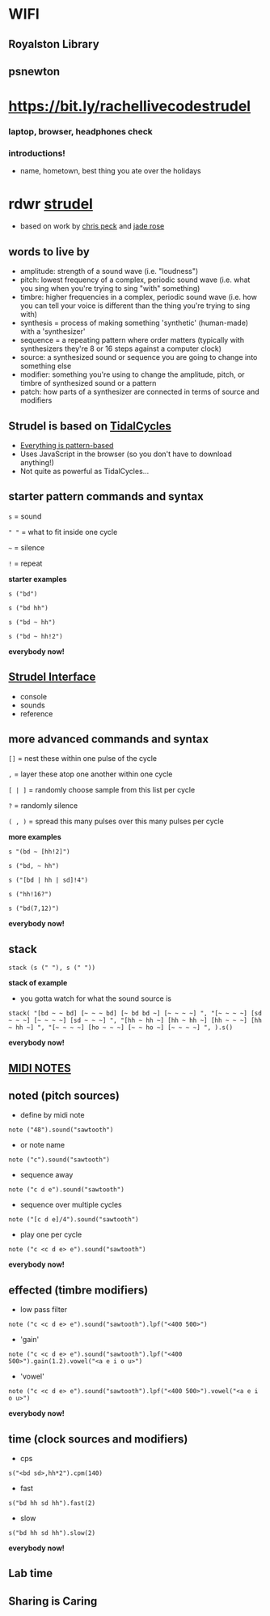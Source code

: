 # WIFI
## Royalston Library
## psnewton

# https://bit.ly/rachellivecodestrudel

### laptop, browser, headphones check

### introductions!
- name, hometown, best thing you ate over the holidays

# rdwr [strudel](https://strudel.cc/)
- based on work by [chris peck](https://learningmusic.ableton.com/  ) and [jade rose](https://strudel.cc/workshop/first-sounds/)

## words to live by
- amplitude: strength of a sound wave (i.e. "loudness")
- pitch: lowest frequency of a complex, periodic sound wave (i.e. what you sing when you're trying to sing "with" something)
- timbre: higher frequencies in a complex, periodic sound wave (i.e. how you can tell your voice is different than the thing you're trying to sing with)
- synthesis = process of making something 'synthetic' (human-made) with a 'synthesizer'
- sequence = a repeating pattern where order matters (typically with synthesizers they're 8 or 16 steps against a computer clock)
- source: a synthesized sound or sequence you are going to change into something else
- modifier: something you're using to change the amplitude, pitch, or timbre of synthesized sound or a pattern
- patch: how parts of a synthesizer are connected in terms of source and modifiers

## Strudel is based on [TidalCycles](https://tidalcycles.org/)
- [Everything is pattern-based](https://tidalcycles.org/docs/reference/cycles)
- Uses JavaScript in the browser (so you don't have to download anything!)
- Not quite as powerful as TidalCycles...

## starter pattern commands and syntax
`s` = sound

`" "` = what to fit inside one cycle

`~` = silence

`!` = repeat

**starter examples**

`s ("bd")`

`s ("bd hh")`

`s ("bd ~ hh")`

`s ("bd ~ hh!2")`

**everybody now!**

## [Strudel Interface](https://strudel.cc/)
- console
- sounds
- reference

## more advanced commands and syntax

`[]` = nest these within one pulse of the cycle

`,` = layer these atop one another within one cycle

`[ | ]` = randomly choose sample from this list per cycle

`?` = randomly silence

`( , )` = spread this many pulses over this many pulses per cycle

**more examples**

`s "(bd ~ [hh!2]")`

`s ("bd, ~ hh")`

`s ("[bd | hh | sd]!4")`

`s ("hh!16?")`

`s ("bd(7,12)")`

**everybody now!**

## stack

`stack (s (" "),
s (" "))`

**stack of example**
- you gotta watch for what the sound source is

`stack(
  "[bd ~ ~ bd] [~ ~ ~ bd] [~ bd bd ~] [~ ~ ~ ~] ",
  "[~ ~ ~ ~] [sd ~ ~ ~] [~ ~ ~ ~] [sd ~ ~ ~] ",
  "[hh ~ hh ~] [hh ~ hh ~] [hh ~ ~ ~] [hh ~ hh ~] ",
  "[~ ~ ~ ~] [ho ~ ~ ~] [~ ~ ho ~] [~ ~ ~ ~] ",
).s()`


**everybody now!**

## [MIDI NOTES](https://inspiredacoustics.com/en/MIDI_note_numbers_and_center_frequencies)

## noted (pitch sources)

- define by midi note

`note ("48").sound("sawtooth")`

- or note name

`note ("c").sound("sawtooth")`

- sequence away

`note ("c d e").sound("sawtooth")`

- sequence over multiple cycles

`note ("[c d e]/4").sound("sawtooth")`

- play one per cycle

`note ("c <c d e> e").sound("sawtooth")`

**everybody now!**

## effected (timbre modifiers)

- low pass filter

`note ("c <c d e> e").sound("sawtooth").lpf("<400 500>")`

- 'gain'

`note ("c <c d e> e").sound("sawtooth").lpf("<400 500>").gain(1.2).vowel("<a e i o u>")`

- 'vowel'

`note ("c <c d e> e").sound("sawtooth").lpf("<400 500>").vowel("<a e i o u>")`

**everybody now!**

## time (clock sources and modifiers)

- cps

`s("<bd sd>,hh*2").cpm(140)`

- fast

`s("bd hh sd hh").fast(2) `

- slow

`s("bd hh sd hh").slow(2) `

**everybody now!**

## Lab time

## Sharing is Caring
